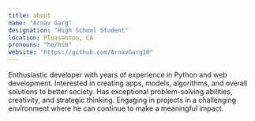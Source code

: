 ```yaml
---
title: about
name: "Arnav Garg"
designation: "High School Student"
location: Pleasanton, CA
pronouns: "he/him"
website: "https://github.com/ArnavGarg10"
---
```


Enthusiastic developer with years of experience in Python and web development. Interested in creating apps, models, algorithms, and overall solutions to better society. Has exceptional problem-solving abilities, creativity, and strategic thinking. Engaging in projects in a challenging environment where he can continue to make a meaningful impact.
